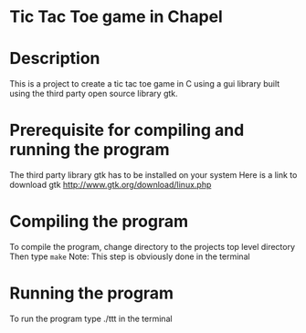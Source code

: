 # Tic Tac Toe game in Chapel

# Description
This is a project to create a tic tac toe game in C using a gui library built using the third party open source library gtk.

# Prerequisite for compiling and running the program
 The third party library gtk has to be installed on your system
 Here is a link to download gtk http://www.gtk.org/download/linux.php

# Compiling the program
 To compile the program, change directory to the projects top level        directory
 Then type `make`
 Note: This step is obviously done in the terminal

# Running the program
To run the program type ./ttt in the terminal
